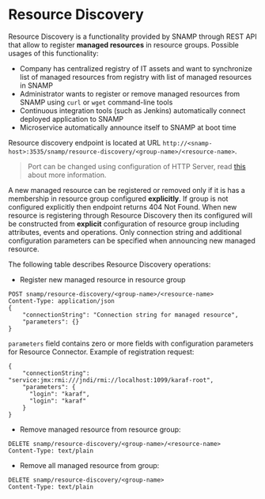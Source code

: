 Resource Discovery
====
Resource Discovery is a functionality provided by SNAMP through REST API that allow to register **managed resources** in resource groups. Possible usages of this functionality:
* Company has centralized registry of IT assets and want to synchronize list of managed resources from registry with list of managed resources in SNAMP
* Administrator wants to register or remove managed resources from SNAMP using `curl` or `wget` command-line tools
* Continuous integration tools (such as Jenkins) automatically connect deployed application to SNAMP
* Microservice automatically announce itself to SNAMP at boot time

Resource discovery endpoint is located at URL `http://<snamp-host>:3535/snamp/resource-discovery/<group-name>/<resource-name>`.
> Port can be changed using configuration of HTTP Server, read [this](configuration.md) about more information.

A new managed resource can be registered or removed only if it is has a membership in resource group configured **explicitly**. If group is not configured explicitly then endpoint returns 404 Not Found. When new resource is registering through Resource Discovery then its configured will be constructed from **explicit** configuration of resource group including attributes, events and operations. Only connection string and additional configuration parameters can be specified when announcing new managed resource.

The following table describes Resource Discovery operations:

* Register new managed resource in resource group
```
POST snamp/resource-discovery/<group-name>/<resource-name>
Content-Type: application/json
{
    "connectionString": "Connection string for managed resource",
    "parameters": {}
}
```
`parameters` field contains zero or more fields with configuration parameters for Resource Connector. Example of registration request:
```
{
    "connectionString": "service:jmx:rmi:///jndi/rmi://localhost:1099/karaf-root",
    "parameters": {
      "login": "karaf",
      "login": "karaf"
    }
}
```

* Remove managed resource from resource group:
```
DELETE snamp/resource-discovery/<group-name>/<resource-name>
Content-Type: text/plain
```

* Remove all managed resource from group:
```
DELETE snamp/resource-discovery/<group-name>
Content-Type: text/plain
```
